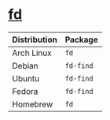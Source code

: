 # [fd](https://github.com/sharkdp/fd)

| Distribution | Package   |
| ------------ | --------- |
| Arch Linux   | `fd`      |
| Debian       | `fd-find` |
| Ubuntu       | `fd-find` |
| Fedora       | `fd-find` |
| Homebrew     | `fd`      |
